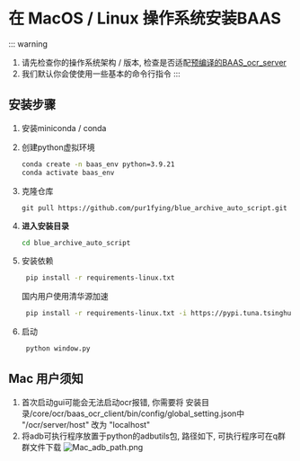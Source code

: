 # 在 MacOS / Linux 操作系统安装BAAS
::: warning
1. 请先检查你的操作系统架构 / 版本, 检查是否适配[预编译的BAAS_ocr_server](/develop_doc/script/ocr#预编译版本-prebuild-version)
2. 我们默认你会使使用一些基本的命令行指令
:::


## 安装步骤

1. 安装miniconda / conda
2. 创建python虚拟环境
    ```bash
    conda create -n baas_env python=3.9.21
    conda activate baas_env
    ```
3. 克隆仓库
    ```
    git pull https://github.com/pur1fying/blue_archive_auto_script.git
    ```    
4. **进入安装目录**
    ```bash
    cd blue_archive_auto_script
5. 安装依赖
   ```bash
    pip install -r requirements-linux.txt
    ```
   国内用户使用清华源加速

   ```bash
    pip install -r requirements-linux.txt -i https://pypi.tuna.tsinghua.edu.cn/simple
    ```

6. 启动
   ```bash
    python window.py
    ```

## Mac 用户须知

1. 首次启动gui可能会无法启动ocr报错, 你需要将 安装目录/core/ocr/baas_ocr_client/bin/config/global_setting.json中 "/ocr/server/host" 改为 "localhost"
2. 将adb可执行程序放置于python的adbutils包, 路径如下, 可执行程序可在q群群文件下载
![Mac_adb_path.png](/assets/install/Mac_adb_path.png)

